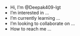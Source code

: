 -  Hi, I’m @Deepak409-lgt
-  I’m interested in ...
-  I’m currently learning ...
-  I’m looking to collaborate on ...
-  How to reach me ...

<!---
Deepak409-lgt/Deepak409-lgt is a  special  repository because its `README.md` (this file) appears on your GitHub profile.
You can click the Preview link to take a look at your changes.
--->
